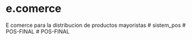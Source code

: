# e.comerce
E comerce para la distribucion de productos  mayoristas
#   s i s t e m _ p o s 
 
 
#   P O S - F I N A L  
 #   P O S - F I N A L  
 